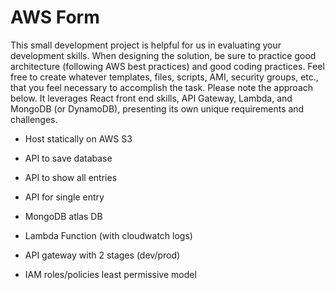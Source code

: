 # AWS Form

This small development project is helpful for us in evaluating your development skills. When
designing the solution, be sure to practice good architecture (following AWS best practices) and
good coding practices. Feel free to create whatever templates, files, scripts, AMI, security
groups, etc., that you feel necessary to accomplish the task. Please note the approach below. It
leverages React front end skills, API Gateway, Lambda, and MongoDB (or DynamoDB),
presenting its own unique requirements and challenges.

- Host statically on AWS S3
- API to save database
- API to show all entries
- API for single entry

- MongoDB atlas DB
- Lambda Function (with cloudwatch logs)
- API gateway with 2 stages (dev/prod)
- IAM roles/policies least permissive model